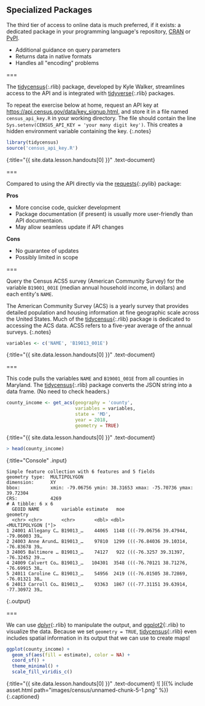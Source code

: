 ---
---

## Specialized Packages

The third tier of access to online data is much preferred, if it
exists: a dedicated package in your programming language's repository,
[CRAN](http://cran.r-project.org) or [PyPI](http://pypi.python.org).

- Additional guidance on query parameters
- Returns data in native formats
- Handles all "encoding" problems

===

The [tidycensus](){:.rlib} package, developed by Kyle Walker,
streamlines access to the API and is integrated with [tidyverse](){:.rlib} packages.

To repeat the exercise below at home, request an API key at
https://api.census.gov/data/key_signup.html, and store it in a file named `census_api_key.R`
in your working directory. The file should contain the line 
`Sys.setenv(CENSUS_API_KEY = 'your many digit key')`. This creates a hidden
environment variable containing the key.
{:.notes}




~~~r
library(tidycensus)
source('census_api_key.R')
~~~
{:title="{{ site.data.lesson.handouts[0] }}" .text-document}


===

Compared to using the API directly via the [requests](){:.pylib} package:

**Pros**
- More concise code, quicker development
- Package documentation (if present) is usually more user-friendly than API documentaion.
- May allow seamless update if API changes

**Cons**
- No guarantee of updates
- Possibly limited in scope

===

Query the Census ACS5 survey (American Community Survey) for the variable `B19001_001E` (median annual household income,
in dollars) and each entity's `NAME`.

The American Community Survey (ACS) is a yearly survey that provides detailed population
and housing information at fine geographic scale across the United States. Much of the 
[tidycensus](){:.rlib} package is dedicated to accessing the ACS data. ACS5 refers to a five-year
average of the annual surveys.
{:.notes}



~~~r
variables <- c('NAME', 'B19013_001E')
~~~
{:title="{{ site.data.lesson.handouts[0] }}" .text-document}


===

This code pulls the variables `NAME` and `B19001_001E` from all counties
in Maryland. The [tidycensus](){:.rlib} package 
converts the JSON string into a data frame. (No need to check headers.) 



~~~r
county_income <- get_acs(geography = 'county',
                         variables = variables,
                         state = 'MD',
                         year = 2018,
                         geometry = TRUE)
~~~
{:title="{{ site.data.lesson.handouts[0] }}" .text-document}




~~~r
> head(county_income)
~~~
{:title="Console" .input}


~~~
Simple feature collection with 6 features and 5 fields
geometry type:  MULTIPOLYGON
dimension:      XY
bbox:           xmin: -79.06756 ymin: 38.31653 xmax: -75.70736 ymax: 39.72304
CRS:            4269
# A tibble: 6 x 6
  GEOID NAME        variable estimate   moe                             geometry
  <chr> <chr>       <chr>       <dbl> <dbl>                   <MULTIPOLYGON [°]>
1 24001 Allegany C… B19013_…    44065  1148 (((-79.06756 39.47944, -79.06003 39…
2 24003 Anne Arund… B19013_…    97810  1299 (((-76.84036 39.10314, -76.83678 39…
3 24005 Baltimore … B19013_…    74127   922 (((-76.3257 39.31397, -76.32452 39.…
4 24009 Calvert Co… B19013_…   104301  3548 (((-76.70121 38.71276, -76.69915 38…
5 24011 Caroline C… B19013_…    54956  2419 (((-76.01505 38.72869, -76.01321 38…
6 24013 Carroll Co… B19013_…    93363  1867 (((-77.31151 39.63914, -77.30972 39…
~~~
{:.output}


===

We can use [dplyr](){:.rlib} to manipulate the output, and [ggplot2](){:.rlib} to visualize the data.
Because we set `geometry = TRUE`, [tidycensus](){:.rlib} even includes spatial information in its
output that we can use to create maps!



~~~r
ggplot(county_income) + 
  geom_sf(aes(fill = estimate), color = NA) + 
  coord_sf() + 
  theme_minimal() + 
  scale_fill_viridis_c()
~~~
{:title="{{ site.data.lesson.handouts[0] }}" .text-document}
![ ]({% include asset.html path="images/census/unnamed-chunk-5-1.png" %})
{:.captioned}

